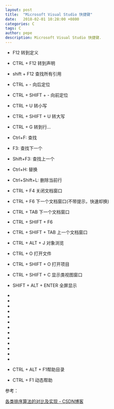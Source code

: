 ```yaml
---
layout: post
title:  "Microsoft Visual Studio 快捷键"
date:   2018-02-01 10:28:00 +0800
categories: C
tags: C
author: pepe
description: Microsoft Visual Studio 快捷键.
---
```


* F12                   转到定义
* CTRL + F12            转到声明
* shift + F12           查找所有引用
* CTRL + -              向后定位
* CTRL + SHIFT + -      向前定位
* CTRL + U              转小写
* CTRL + SHIFT + U      转大写
* CTRL + G              转到行…

* Ctrl+F:               查找
* F3:                   查找下一个
* Shift+F3:             查找上一个

* Ctrl+H:               替换
* Ctrl+Shift+L:         删除当前行

* CTRL + F4             关闭文档窗口
* CTRL + F6             下一个文档窗口(不带提示，快速却换)
* CTRL + TAB            下一个文档窗口
* CTRL + SHIFT + F6
* CTRL + SHIFT + TAB    上一个文档窗口

* CTRL + ALT + J        对象浏览

* CTRL + O              打开文件
* CTRL + SHIFT + O      打开项目
* CTRL + SHIFT + C      显示类视图窗口
* SHIFT + ALT + ENTER   全屏显示
* 
* 
* 
* 
* 
* 
* 
* 
* 
* 
* 
* 
* 













* CTRL + ALT + F1帮助目录
* CTRL + F1 动态帮助



参考：

[各类排序算法的对比及实现 - CSDN博客](http://blog.csdn.net/wangiijing/article/details/51485119)










